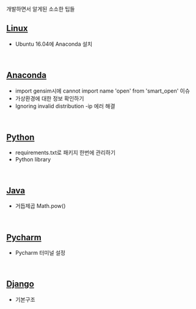개발하면서 알게된 소소한 팁들

## [Linux](https://github.com/jeewoo1025/Tips/blob/master/Linux.md) 
* Ubuntu 16.04에 Anaconda 설치
<br>

## [Anaconda](https://github.com/jeewoo1025/Tips/blob/master/Anaconda.md)
* import gensim시에 cannot import name 'open' from 'smart_open' 이슈
* 가상환경에 대한 정보 확인하기
* Ignoring invalid distribution -ip 에러 해결
<br>

## [Python](https://github.com/jeewoo1025/Tips/blob/master/Python.md) 
* requirements.txt로 패키지 한번에 관리하기
* Python library
<br>

## [Java](https://github.com/jeewoo1025/Tips/blob/master/Java.md)
* 거듭제곱 Math.pow()
<br>

## [Pycharm](https://github.com/jeewoo1025/Tips/blob/master/Pycharm.md) 
* Pycharm 터미널 설정
<br>

## [Django](https://github.com/jeewoo1025/Tips/blob/master/Django.md)
* 기본구조
<br>
